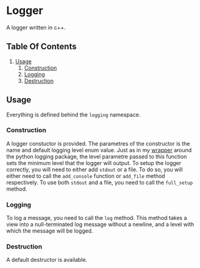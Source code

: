 # Logger
A logger written in c++.

## Table Of Contents
1. [Usage](#usage)
    1. [Construction](#construction)
    2. [Logging](#logging)
    3. [Destruction](#destruction)

## Usage
Everything is defined behind the `logging` namespace.
### Construction
A logger constuctor is provided. The parametres of the constructor is the name and default logging level enum value. Just as in my [wrapper](https://github.com/Polshkrev/Utilities/tree/main/docs/en-UK/globals/log) around the python logging package, the level parametre passed to this function sets the minimum level that the logger will output.
To setup the logger correctly, you will need to either add `stdout` or a file. To do so, you will either need to call the `add_console` function or `add_file` method respectively. To use both `stdout` and a file, you need to call the `full_setup` method.
### Logging
To log a message, you need to call the `log` method. This method takes a view into a null-terminated log message without a newline, and a level with which the message will be logged.
### Destruction
A default destructor is available.
